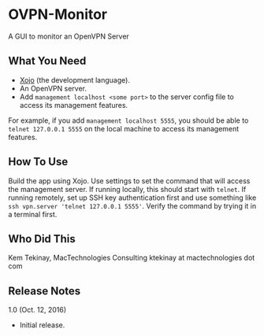 # OVPN-Monitor
A GUI to monitor an OpenVPN Server

## What You Need

- [Xojo](http://www.xojo.com) (the development language).
- An OpenVPN server.
- Add `management localhost <some port>` to the server config file to access its management features.

For example, if you add `management localhost 5555`, you should be able to `telnet 127.0.0.1 5555` on the local machine to access its management features.

## How To Use

Build the app using Xojo. Use settings to set the command that will access the management server. If running locally, this should start with `telnet`. If running remotely, set up SSH key authentication first and use something like `ssh vpn.server 'telnet 127.0.0.1 5555'`. Verify the command by trying it in a terminal first.

## Who Did This

Kem Tekinay, MacTechnologies Consulting
ktekinay at mactechnologies dot com

## Release Notes

1.0 (Oct. 12, 2016)

- Initial release.
